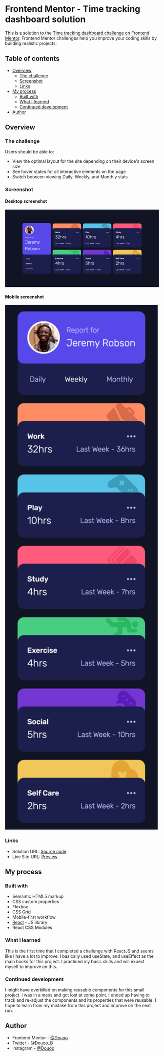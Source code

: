 # Frontend Mentor - Time tracking dashboard solution

This is a solution to the [Time tracking dashboard challenge on Frontend Mentor](https://www.frontendmentor.io/challenges/time-tracking-dashboard-UIQ7167Jw). Frontend Mentor challenges help you improve your coding skills by building realistic projects. 

## Table of contents

- [Overview](#overview)
  - [The challenge](#the-challenge)
  - [Screenshot](#screenshot)
  - [Links](#links)
- [My process](#my-process)
  - [Built with](#built-with)
  - [What I learned](#what-i-learned)
  - [Continued development](#continued-development)
- [Author](#author)

## Overview

### The challenge

Users should be able to:

- View the optimal layout for the site depending on their device's screen size
- See hover states for all interactive elements on the page
- Switch between viewing Daily, Weekly, and Monthly stats

### Screenshot

#### Desktop screenshot

![Desktop screenshot](screenshots/desktop_screenshot.png)

#### Mobile screenshot
<img width="500px" src="screenshots/mobile_screenshot.png" alt="Mobile screenshot" >

### Links

- Solution URL: [Source code](https://github.com/douoo/frontendmentor_challenges/tree/main/time-tracking-dashboard)
- Live Site URL: [Preview](https://time-tracking-dashboard-five-pi.vercel.app/)

## My process

### Built with

- Semantic HTML5 markup
- CSS custom properties
- Flexbox
- CSS Grid
- Mobile-first workflow
- [React](https://reactjs.org/) - JS library
- React CSS Modules

### What I learned

This is the first time that I completed a challenge with ReactJS and seems like I have a lot to improve. I basically used useState, and useEffect as the main hooks for this project. I practiced my basic skills and will expect myself to improve on this.


### Continued development

I might have overkilled on making reusable components for this small project. I was in a mess and got lost at some point. I ended up having to track and re-adjust the components and its properties that were reusable. I hope to learn from my mistake from this project and improve on the next run.

## Author

- Frontend Mentor - [@Douoo](https://www.frontendmentor.io/profile/Douoo)
- Twitter - [@Douoo_B](https://twitter.com/Douoo_B)
- Instagram - [@Douoo](https://www.instagram.com/douooo/)

